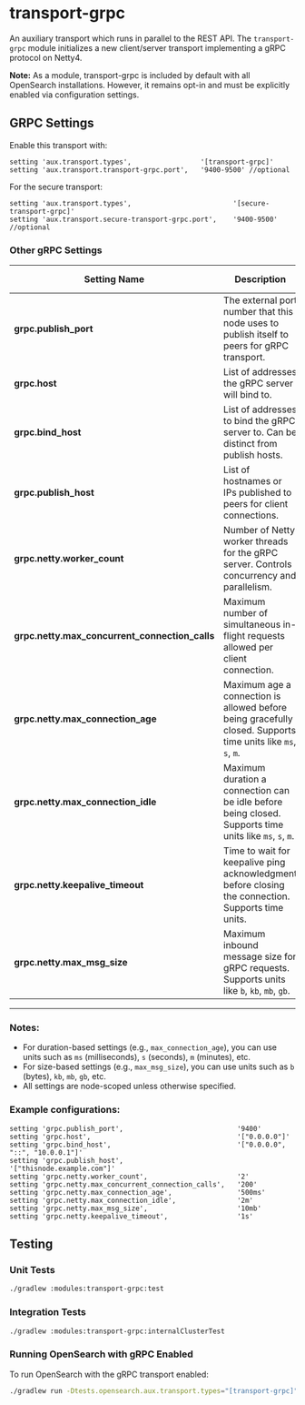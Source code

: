 # transport-grpc

An auxiliary transport which runs in parallel to the REST API.
The `transport-grpc` module initializes a new client/server transport implementing a gRPC protocol on Netty4.

**Note:** As a module, transport-grpc is included by default with all OpenSearch installations. However, it remains opt-in and must be explicitly enabled via configuration settings.

## GRPC Settings
Enable this transport with:

```
setting 'aux.transport.types',                 '[transport-grpc]'
setting 'aux.transport.transport-grpc.port',   '9400-9500' //optional
```

For the secure transport:

```
setting 'aux.transport.types',                         '[secure-transport-grpc]'
setting 'aux.transport.secure-transport-grpc.port',    '9400-9500' //optional
```


### Other gRPC Settings

| Setting Name                                    | Description                                                                                                    | Example Value         | Default Value        |
|-------------------------------------------------|----------------------------------------------------------------------------------------------------------------|-----------------------|----------------------|
| **grpc.publish_port**                           | The external port number that this node uses to publish itself to peers for gRPC transport.                    | `9400`                | `-1` (disabled)      |
| **grpc.host**                                   | List of addresses the gRPC server will bind to.                                                                | `["0.0.0.0"]`         | `[]`                 |
| **grpc.bind_host**                              | List of addresses to bind the gRPC server to. Can be distinct from publish hosts.                              | `["0.0.0.0", "::"]`   | Value of `grpc.host` |
| **grpc.publish_host**                           | List of hostnames or IPs published to peers for client connections.                                            | `["thisnode.example.com"]` | Value of `grpc.host` |
| **grpc.netty.worker_count**                     | Number of Netty worker threads for the gRPC server. Controls concurrency and parallelism.                      | `2`                   | Number of processors |
| **grpc.netty.max_concurrent_connection_calls**  | Maximum number of simultaneous in-flight requests allowed per client connection.                               | `200`                 | `100`                |
| **grpc.netty.max_connection_age**               | Maximum age a connection is allowed before being gracefully closed. Supports time units like `ms`, `s`, `m`.   | `500ms`               | Not set (no limit)   |
| **grpc.netty.max_connection_idle**              | Maximum duration a connection can be idle before being closed. Supports time units like `ms`, `s`, `m`.        | `2m`                  | Not set (no limit)   |
| **grpc.netty.keepalive_timeout**                | Time to wait for keepalive ping acknowledgment before closing the connection. Supports time units.             | `1s`                  | Not set              |
| **grpc.netty.max_msg_size**                     | Maximum inbound message size for gRPC requests. Supports units like `b`, `kb`, `mb`, `gb`.                    | `10mb` or `10485760`  | `10mb`               |

---

### Notes:
- For duration-based settings (e.g., `max_connection_age`), you can use units such as `ms` (milliseconds), `s` (seconds), `m` (minutes), etc.
- For size-based settings (e.g., `max_msg_size`), you can use units such as `b` (bytes), `kb`, `mb`, `gb`, etc.
- All settings are node-scoped unless otherwise specified.

### Example configurations:
```
setting 'grpc.publish_port',                            '9400'
setting 'grpc.host',                                    '["0.0.0.0"]'
setting 'grpc.bind_host',                               '["0.0.0.0", "::", "10.0.0.1"]'
setting 'grpc.publish_host',                            '["thisnode.example.com"]'
setting 'grpc.netty.worker_count',                      '2'
setting 'grpc.netty.max_concurrent_connection_calls',   '200'
setting 'grpc.netty.max_connection_age',                '500ms'
setting 'grpc.netty.max_connection_idle',               '2m'
setting 'grpc.netty.max_msg_size',                      '10mb'
setting 'grpc.netty.keepalive_timeout',                 '1s'
```

## Testing

### Unit Tests

```bash
./gradlew :modules:transport-grpc:test
```

### Integration Tests

```bash
./gradlew :modules:transport-grpc:internalClusterTest
```

### Running OpenSearch with gRPC Enabled

To run OpenSearch with the gRPC transport enabled:

```bash
./gradlew run -Dtests.opensearch.aux.transport.types="[transport-grpc]"
```
